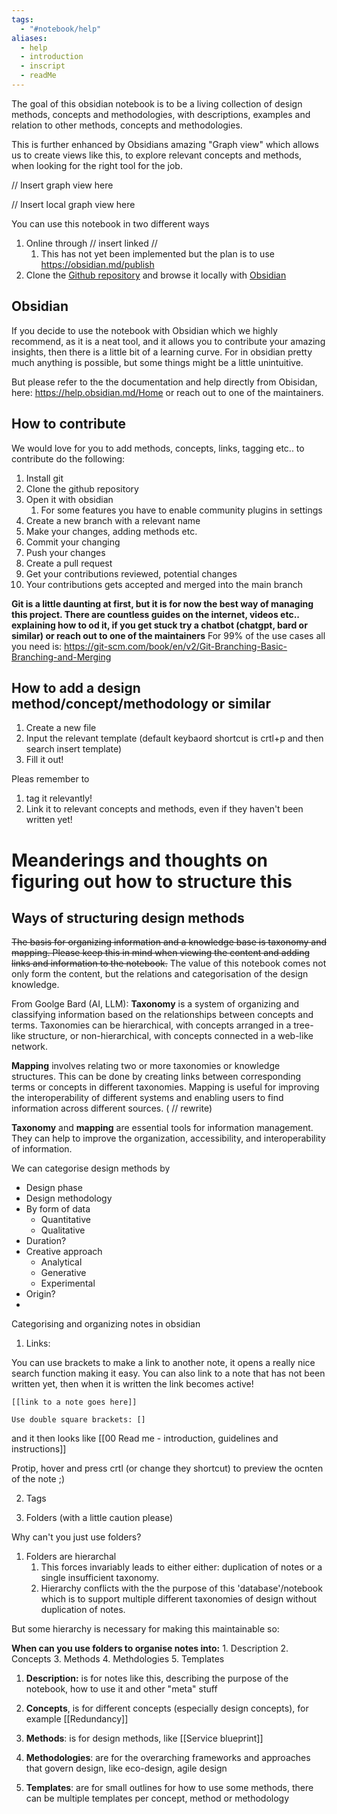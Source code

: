 ```yaml
---
tags:
  - "#notebook/help"
aliases:
  - help
  - introduction
  - inscript
  - readMe
---
```


The goal of this obsidian notebook is to be a living collection of design methods, concepts and methodologies, with descriptions, examples and relation to other methods, concepts and methodologies. 

This is further enhanced by Obsidians amazing "Graph view" which allows us to create views like this, to explore relevant concepts and methods, when looking for the right tool for the job.

// Insert graph view here 

// Insert local graph view here 


You can use this notebook in two different ways
1. Online through // insert linked // 
	1. This has not yet been implemented but the plan is to use https://obsidian.md/publish
2. Clone the [Github repository](https://github.com/AkselNLadegaard/design_methods_map) and browse it locally with [Obsidian](https://obsidian.md/)

## Obsidian 
If you decide to use the notebook with Obsidian which we highly recommend, as it is a neat tool, and it allows you to contribute your amazing insights, then there is a little bit of a learning curve. For in obsidian pretty much anything is possible, but some things might be a little unintuitive. 

But please refer to the the documentation and help directly from Obisidan, here: https://help.obsidian.md/Home or reach out to one of the maintainers.


## How to contribute 
We would love for you to add methods, concepts, links, tagging etc.. to contribute do the following: 
1. Install git
2. Clone the github repository
3. Open it with obsidian 
	1. For some features you have to enable community plugins in settings
4. Create a new branch with a relevant name
5. Make your changes, adding methods etc.
6. Commit your changing 
7. Push your changes 
8. Create a pull request 
9. Get your contributions reviewed, potential changes 
10. Your contributions gets accepted and merged into the main branch

**Git is a little daunting at first, but it is for now the best way of managing this project. There are countless guides on the internet, videos etc.. explaining how to od it, if you get stuck try a chatbot (chatgpt, bard or similar) or reach out to one of the maintainers**
For 99% of the use cases all you need is: https://git-scm.com/book/en/v2/Git-Branching-Basic-Branching-and-Merging 


## How to add a design method/concept/methodology or similar

1. Create a new file 
2. Input the relevant template (default keybaord shortcut is crtl+p and then search insert template)
3. Fill it out! 


Pleas remember to 
1. tag it relevantly! 
2. Link it to relevant concepts and methods, even if they haven't been written yet!


# Meanderings and thoughts on figuring out how to structure this 
## Ways of structuring design methods 

~~The basis for organizing information and a knowledge base is taxonomy and mapping. Please keep this in mind when viewing the content and adding links and information to the notebook.~~ The value of this notebook comes not only form the content, but the relations and categorisation of the design knowledge.

From Goolge Bard (AI, LLM):
**Taxonomy** is a system of organizing and classifying information based on the relationships between concepts and terms. Taxonomies can be hierarchical, with concepts arranged in a tree-like structure, or non-hierarchical, with concepts connected in a web-like network.

**Mapping** involves relating two or more taxonomies or knowledge structures. This can be done by creating links between corresponding terms or concepts in different taxonomies. Mapping is useful for improving the interoperability of different systems and enabling users to find information across different sources. ( // rewrite)

**Taxonomy** and **mapping** are essential tools for information management. They can help to improve the organization, accessibility, and interoperability of information.


We can categorise  design methods by
* Design phase
* Design methodology 
* By form of data 
	* Quantitative 
	* Qualitative
* Duration?
* Creative approach 
	* Analytical 
	* Generative 
	* Experimental
* Origin?
* 




Categorising and organizing notes  in obsidian
1. Links: 

You can use brackets to make a link to another note, it opens a really nice search function making it easy. You can also link to a note that has not been written yet, then when it is written the link becomes active! 
```
[[link to a note goes here]]

Use double square brackets: []
```
and it then looks like [[00 Read me - introduction, guidelines and instructions]]

Protip, hover and press crtl (or change they shortcut) to preview the ocnten of the note ;) 

2. Tags 


3. Folders (with a little caution please)

Why can't you just use folders?

1. Folders are hierarchal 
	1. This forces invariably leads to either either: duplication of notes or a single insufficient taxonomy. 
	3. Hierarchy conflicts with the the purpose of this 'database'/notebook which is to support multiple different taxonomies of design without duplication of notes.  

But some hierarchy is necessary for making this maintainable so:

**When can you use folders to organise notes into:**
	1. Description
	2. Concepts
	3. Methods
	4. Methdologies 
	5. Templates

1. **Description:** is for notes like this, describing the purpose of the notebook, how to use it and other "meta" stuff

2. **Concepts**, is for different concepts (especially design concepts), for example [[Redundancy]]  


3. **Methods**: is for design methods, like [[Service blueprint]] 

4. **Methodologies**: are for the overarching frameworks and approaches that govern design, like eco-design, agile design
5. **Templates**: are for small outlines for how to use some methods, there can be multiple templates per concept, method or methodology 


